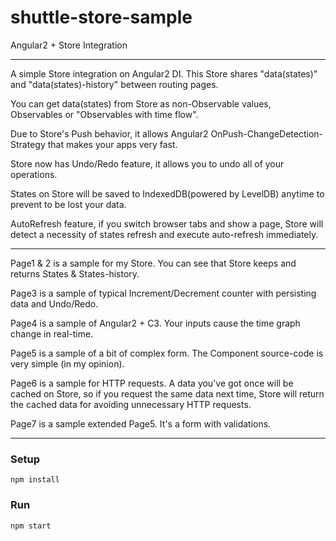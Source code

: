 # shuttle-store-sample
Angular2 + Store Integration

---

A simple Store integration on Angular2 DI. This Store shares "data(states)" and "data(states)-history" between routing pages.

You can get data(states) from Store as non-Observable values, Observables or "Observables with time flow". 

Due to Store's Push behavior, it allows Angular2 OnPush-ChangeDetection-Strategy that makes your apps very fast.

Store now has Undo/Redo feature, it allows you to undo all of your operations.

States on Store will be saved to IndexedDB(powered by LevelDB) anytime to prevent to be lost your data. 

AutoRefresh feature, if you switch browser tabs and show a page, Store will detect a necessity of states refresh and execute auto-refresh immediately.

---

Page1 & 2 is a sample for my Store. You can see that Store keeps and returns States & States-history.

Page3 is a sample of typical Increment/Decrement counter with persisting data and Undo/Redo.

Page4 is a sample of Angular2 + C3. Your inputs cause the time graph change in real-time.

Page5 is a sample of a bit of complex form. The Component source-code is very simple (in my opinion).

Page6 is a sample for HTTP requests. A data you've got once will be cached on Store, so if you request the same data next time,
Store will return the cached data for avoiding unnecessary HTTP requests.

Page7 is a sample extended Page5. It's a form with validations.

---

### Setup
```
npm install
```

### Run
```
npm start
```